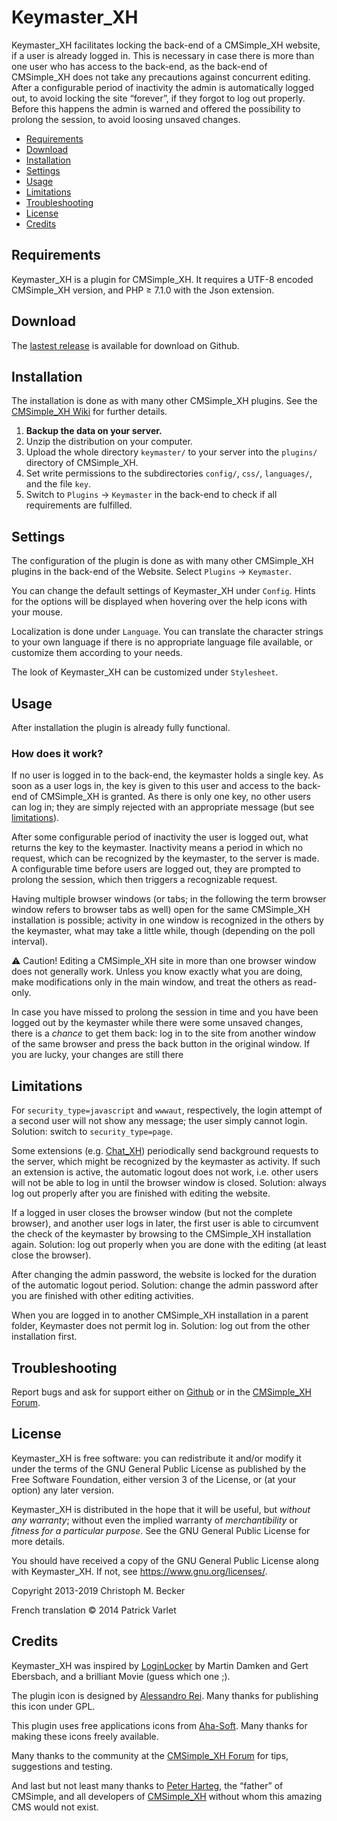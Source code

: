 # Keymaster_XH

Keymaster_XH facilitates locking the back-end of a CMSimple_XH
website, if a user is already logged in. This is necessary in case
there is more than one user who has access to the back-end, as the
back-end of CMSimple_XH does not take any precautions against
concurrent editing. After a configurable period of inactivity the
admin is automatically logged out, to avoid locking the site
“forever”, if they forgot to log out properly. Before this happens
the admin is warned and offered the possibility to prolong the
session, to avoid loosing unsaved changes.

- [Requirements](#requirements)
- [Download](#download)
- [Installation](#installation)
- [Settings](#settings)
- [Usage](#usage)
- [Limitations](#limitations)
- [Troubleshooting](#troubleshooting)
- [License](#license)
- [Credits](#credits)

## Requirements

Keymaster_XH is a plugin for CMSimple_XH. It requires a UTF-8
encoded CMSimple_XH version, and PHP ≥ 7.1.0 with the Json extension.

## Download

The [lastest release](https://github.com/cmb69/keymaster_xh/releases/latest)
is available for download on Github.

## Installation

The installation is done as with many other CMSimple_XH plugins. See the
[CMSimple_XH Wiki](https://wiki.cmsimple-xh.org/doku.php/installation#plugins)
for further details.

1.  **Backup the data on your server.**
1.  Unzip the distribution on your computer.
1.  Upload the whole directory `keymaster/` to your server into
    the `plugins/` directory of CMSimple_XH.
1.  Set write permissions to the subdirectories `config/`, `css/`,
    `languages/`, and the file `key`.
1.  Switch to `Plugins` → `Keymaster` in the back-end
    to check if all requirements are fulfilled.

## Settings

The configuration of the plugin is done as with many other
CMSimple_XH plugins in the back-end of the Website. Select
`Plugins` → `Keymaster`.

You can change the default settings of Keymaster_XH under
`Config`. Hints for the options will be displayed when hovering
over the help icons with your mouse.

Localization is done under `Language`. You can translate the
character strings to your own language if there is no appropriate
language file available, or customize them according to your
needs.

The look of Keymaster_XH can be customized under `Stylesheet`.

## Usage

After installation the plugin is already fully functional.

### How does it work?

If no user is logged in to the back-end, the keymaster holds a
single key. As soon as a user logs in, the key is given to this
user and access to the back-end of CMSimple_XH is granted. As
there is only one key, no other users can log in; they are simply
rejected with an appropriate message (but see [limitations](#limitations)).

After some configurable period of inactivity the user is logged
out, what returns the key to the keymaster. Inactivity means a
period in which no request, which can be recognized by the
keymaster, to the server is made. A configurable time before users
are logged out, they are prompted to prolong the session, which
then triggers a recognizable request.

Having multiple browser windows (or tabs; in the following the
term browser window refers to browser tabs as well) open for the
same CMSimple_XH installation is possible; activity in one window
is recognized in the others by the keymaster, what may take a
little while, though (depending on the poll interval).

⚠ Caution! Editing a CMSimple_XH site in more than one browser
window does not generally work. Unless you know exactly what you
are doing, make modifications only in the main window, and treat
the others as read-only.

In case you have missed to prolong the session in time and you
have been logged out by the keymaster while there were some
unsaved changes, there is a *chance* to get them back: log in to
the site from another window of the same browser and press the
back button in the original window. If you are lucky, your changes
are still there

## Limitations

For `security_type=javascript` and `wwwaut`, respectively, the
login attempt of a second user will not show any message; the user
simply cannot login. Solution: switch to `security_type=page`.

Some extensions (e.g. [Chat_XH](https://github.com/cmb69/chat_xh))
periodically send background requests to the server, which might
be recognized by the keymaster as activity. If such an extension
is active, the automatic logout does not work, i.e. other users
will not be able to log in until the browser window is closed.
Solution: always log out properly after you are finished with
editing the website.

If a logged in user closes the browser window (but not the
complete browser), and another user logs in later, the first user
is able to circumvent the check of the keymaster by browsing to
the CMSimple_XH installation again. Solution: log out properly
when you are done with the editing (at least close the browser).

After changing the admin password, the website is locked for the
duration of the automatic logout period. Solution: change the
admin password after you are finished with other editing
activities.

When you are logged in to another CMSimple_XH installation in a
parent folder, Keymaster does not permit log in. Solution: log out
from the other installation first.

## Troubleshooting

Report bugs and ask for support either on
[Github](https://github.com/cmb69/keymaster_xh/issues)
or in the [CMSimple_XH Forum](https://cmsimpleforum.com/).

## License

Keymaster_XH is free software: you can redistribute it and/or modify
it under the terms of the GNU General Public License as published by
the Free Software Foundation, either version 3 of the License, or
(at your option) any later version.

Keymaster_XH is distributed in the hope that it will be useful,
but *without any warranty*; without even the implied warranty of
*merchantibility* or *fitness for a particular purpose*. See the
GNU General Public License for more details.

You should have received a copy of the GNU General Public License
along with Keymaster_XH.  If not, see <https://www.gnu.org/licenses/>.

Copyright 2013-2019 Christoph M. Becker

French translation © 2014 Patrick Varlet

## Credits

Keymaster_XH was inspired by
[LoginLocker](https://ge-webdesign.de/cmsimpleplugins/?Eigene_Plugins___LoginLocker)
by Martin Damken and Gert Ebersbach,
and a brilliant Movie (guess which one ;).

The plugin icon is designed by [Alessandro Rei](http://www.mentalrey.it/).
Many thanks for publishing this icon under GPL.

This plugin uses free applications icons from [Aha-Soft](http://www.aha-soft.com/).
Many thanks for making these icons freely available.

Many thanks to the community at the
[CMSimple_XH Forum](https://www.cmsimpleforum.com/) for tips, suggestions
and testing.

And last but not least many thanks to [Peter Harteg](httsp://www.harteg.dk),
the “father” of CMSimple,
and all developers of [CMSimple_XH](https://www.cmsimple-xh.org)
without whom this amazing CMS would not exist.

